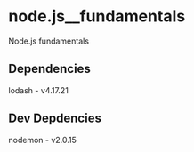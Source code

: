 # node.js__fundamentals
 Node.js fundamentals

## Dependencies 
lodash - v4.17.21 

## Dev Depdencies 
nodemon  - v2.0.15